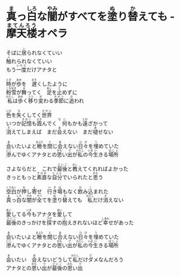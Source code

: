 <h1><ruby>真<rt>ま</rt></ruby>っ<ruby>白<rt>しろ</rt></ruby>な<ruby>闇<rt>やみ</rt></ruby>がすべてを<ruby>塗<rt>ぬ</rt></ruby>り<ruby>替<rt>か</rt></ruby>えても - <ruby>摩天楼<rt>まてんろう</rt></ruby>オペラ</h1>

<p>
そばに<ruby>居<rt>い</rt></ruby>られなくていい<br>
<ruby>触<rt>ふ</rt></ruby>れられなくていい<br>
もう<ruby>一度<rt>いちど</rt></ruby>だけアナタと<br>
</p>

<p>
<ruby>時<rt>とき</rt></ruby>が<ruby>歩<rt>あゆ</rt></ruby>を　<ruby>遅<rt>おそ</rt></ruby>くしたように<br>
<ruby>粉<rt>こな</rt></ruby><ruby>雪<rt>ゆき</rt></ruby>が<ruby>舞<rt>ま</rt></ruby>ってく　<ruby>足<rt>あし</rt></ruby>を<ruby>止<rt>と</rt></ruby>めずに<br>
<ruby>私<rt>わたし</rt></ruby>は<ruby>歩<rt>あゆ</rt></ruby>く<ruby>移<rt>うつ</rt></ruby>り<ruby>変<rt>が</rt></ruby>わる<ruby>季節<rt>きせつ</rt></ruby>に<ruby>追<rt>お</rt></ruby>われ<br>
</p>

<p>
<ruby>色<rt>いろ</rt></ruby>を<ruby>失<rt>な</rt></ruby>くしてく<ruby>世界<rt>せかい</rt></ruby><br>
いつか<ruby>記憶<rt>きおく</rt></ruby>も<ruby>霞<rt>かす</rt></ruby>んでく<ruby>　何<rt>なに</rt></ruby>もかも<ruby>遠<rt>とお</rt></ruby>ざかって<br>
<ruby>消<rt>き</rt></ruby>えてしまえば　まだ<ruby>会<rt>あ</rt></ruby>えない　まだ<ruby>褪<rt>あ</rt></ruby>せない<br>
</p>

<p>
<ruby>会<rt>あ</rt></ruby>いたいよと<ruby>瞼<rt>まぶた</rt></ruby>を<ruby>閉<rt>と</rt></ruby>じ<ruby>会<rt>あ</rt></ruby>えない<ruby>日々<rt>ひび</rt></ruby>を<ruby>埋<rt>う</rt></ruby>めていた<br>
<ruby>滲<rt>にじ</rt></ruby>んでゆくアナタとの<ruby>思<rt>おも</rt>い</ruby><ruby>出<rt>で</rt>が<ruby>私<rt>わたし</rt></ruby>の<ruby>今<rt>いま</rt></ruby><ruby>生<rt>い</rt></ruby>きる<ruby>場所<rt>ばしょ</rt></ruby><br>
</p>

<p>
さよならだと　これで<ruby>最後<rt>さいご</rt></ruby>と<ruby>教<rt>おし</rt></ruby>えてくれればよかった<br>
きっともっと<ruby>素直<rt>すなお</rt></ruby>な<ruby>自分<rt>じぶん</rt></ruby>でいられたと<ruby>思<rt>おも</rt></ruby>う<br>
</p>

<p>
<ruby>空白<rt>くうはく</rt></ruby>が<ruby>押<rt>お</rt></ruby>し<ruby>寄<rt>よ</rt></ruby>せ　<ruby>行<rt>い</rt>き<rt>き</rt>場<rt>ば</rt></ruby>もなく<ruby>飲<rt>の</rt>み<rt> </rt>込<rt>こ</rt></ruby>まれた<br>
<ruby>真<rt>ま</rt></ruby>っ<ruby>白<rt>しろ</rt></ruby>な<ruby>闇<rt>やみ</rt></ruby>が<ruby>全<rt>すべ</rt></ruby>てを<ruby>塗<rt>ぬ</rt></ruby>り<ruby>替<rt>か</rt></ruby>えても　<ruby>私<rt>わたし</rt></ruby>だけ<ruby>消<rt>き</rt></ruby>えない<br>
</p>

<p>
<ruby>愛<rt>あい</rt></ruby>してる<ruby>今<rt>いま</rt></ruby>もアナタを<ruby>愛<rt>あい</rt></ruby>して<br>
<ruby>最後<rt>さいご</rt></ruby>のきっかけを<ruby>探<rt>さが</rt></ruby>すの<ruby>抱<rt>だ</rt></ruby>えきれないほど<ruby>幸<rt>しあわ</rt></ruby>せがあった<br>
</p>

<p>
<ruby>会<rt>あ</rt></ruby>いたいよと<ruby>瞼<rt>まぶた</rt></ruby>を<ruby>閉<rt>と</rt></ruby>じ<ruby>合<rt>あ</rt></ruby>えない<ruby>日々<rt>ひび</rt></ruby>を<ruby>埋<rt>う</rt></ruby>めていた<br>
<ruby>滲<rt>にじ</rt></ruby>んでゆくアナタとの<ruby>思<rt>おも</rt>い</ruby><ruby>出<rt>で</rt>が<ruby>私<rt>わたし</rt></ruby>の<ruby>今<rt>いま</rt></ruby><ruby>生<rt>い</rt></ruby>きる<ruby>場所<rt>ばしょ</rt></ruby><br>
</p>

<p>
<ruby>会<rt>あ</rt></ruby>いたい　<ruby>会<rt>あ</rt></ruby>えないどうして<ruby>私<rt>わたし</rt></ruby>だけ<ruby>ダ<rt>だ</rt>メ</ruby>なんだろう<br>
アナタとの<ruby>思<rt>おも</rt>い</ruby><ruby>出<rt>で</rt></ruby>が<ruby>最後<rt>さいご</rt></ruby>の<ruby>思<rt>おも</rt>い</ruby><ruby>出<rt>で</rt></ruby><br>
</p>
